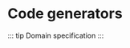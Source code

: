 # Code generators

::: tip Domain specification
<skdecide-summary></skdecide-summary>
:::

<skdecide-codegen>

<template v-slot:SolverSummary>

::: warning Solver specification
<skdecide-summary isSolver></skdecide-summary>
:::

</template>

</skdecide-codegen>
